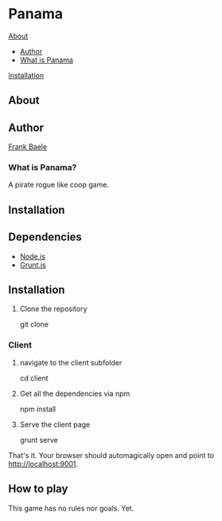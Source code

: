 Panama
======

[About](#about)

* [Author](#author)
* [What is Panama](#what-is-panama)

[Installation](#installation)


About
-----

## Author

[Frank Baele](http://github.com/frankbaele)

### What is Panama?

A pirate rogue like coop game.

Installation
------------

## Dependencies

* [Node.js](http://node.js)
* [Grunt.js](http://grunt.js)

## Installation

1. Clone the repository

    git clone <url>

### Client

1. navigate to the client subfolder

    cd client

2. Get all the dependencies via npm

    npm install

3. Serve the client page

    grunt serve

That's it. Your browser should automagically open and point to [http://localhost:9001](http://localhost:9001).

How to play
-----------

This game has no rules nor goals. Yet.




